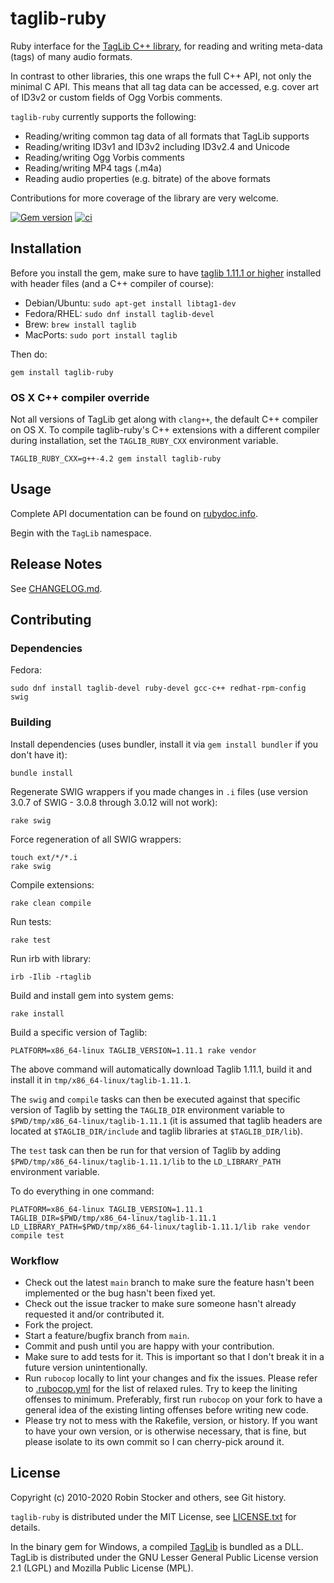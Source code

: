 # taglib-ruby

Ruby interface for the [TagLib C++ library][taglib], for reading and
writing meta-data (tags) of many audio formats.

In contrast to other libraries, this one wraps the full C++ API, not
only the minimal C API. This means that all tag data can be accessed,
e.g. cover art of ID3v2 or custom fields of Ogg Vorbis comments.

`taglib-ruby` currently supports the following:

* Reading/writing common tag data of all formats that TagLib supports
* Reading/writing ID3v1 and ID3v2 including ID3v2.4 and Unicode
* Reading/writing Ogg Vorbis comments
* Reading/writing MP4 tags (.m4a)
* Reading audio properties (e.g. bitrate) of the above formats

Contributions for more coverage of the library are very welcome.

[![Gem version][gem-img]][gem-link]
[![ci](https://github.com/robinst/taglib-ruby/workflows/ci/badge.svg)](https://github.com/robinst/taglib-ruby/actions?query=workflow%3Aci)

## Installation

Before you install the gem, make sure to have [taglib 1.11.1 or higher][taglib]
installed with header files (and a C++ compiler of course):

* Debian/Ubuntu: `sudo apt-get install libtag1-dev`
* Fedora/RHEL: `sudo dnf install taglib-devel`
* Brew: `brew install taglib`
* MacPorts: `sudo port install taglib`

Then do:

```shell
gem install taglib-ruby
```

### OS X C++ compiler override

Not all versions of TagLib get along with `clang++`, the default C++ compiler
on OS X. To compile taglib-ruby's C++ extensions with a different compiler
during installation, set the `TAGLIB_RUBY_CXX` environment variable.

```shell
TAGLIB_RUBY_CXX=g++-4.2 gem install taglib-ruby
```

## Usage

Complete API documentation can be found on
[rubydoc.info](http://rubydoc.info/gems/taglib-ruby/frames).

Begin with the `TagLib` namespace.

## Release Notes

See [CHANGELOG.md](CHANGELOG.md).

## Contributing

### Dependencies

Fedora:

```shell
sudo dnf install taglib-devel ruby-devel gcc-c++ redhat-rpm-config swig
```

### Building

Install dependencies (uses bundler, install it via `gem install bundler`
if you don't have it):

```shell
bundle install
```

Regenerate SWIG wrappers if you made changes in `.i` files (use version 3.0.7 of
SWIG - 3.0.8 through 3.0.12 will not work):

```shell
rake swig
```

Force regeneration of all SWIG wrappers:

```shell
touch ext/*/*.i
rake swig
```

Compile extensions:

```shell
rake clean compile
```

Run tests:

```shell
rake test
```

Run irb with library:

```shell
irb -Ilib -rtaglib
```

Build and install gem into system gems:

```shell
rake install
```

Build a specific version of Taglib:

```shell
PLATFORM=x86_64-linux TAGLIB_VERSION=1.11.1 rake vendor
```

The above command will automatically download Taglib 1.11.1, build it and
install it in `tmp/x86_64-linux/taglib-1.11.1`.

The `swig` and `compile` tasks can then be executed against that specific
version of Taglib by setting the `TAGLIB_DIR` environment variable to
`$PWD/tmp/x86_64-linux/taglib-1.11.1` (it is assumed that taglib headers are
located at `$TAGLIB_DIR/include` and taglib libraries at `$TAGLIB_DIR/lib`).

The `test` task can then be run for that version of Taglib by adding
`$PWD/tmp/x86_64-linux/taglib-1.11.1/lib` to the `LD_LIBRARY_PATH` environment
variable.

To do everything in one command:

```shell
PLATFORM=x86_64-linux TAGLIB_VERSION=1.11.1 TAGLIB_DIR=$PWD/tmp/x86_64-linux/taglib-1.11.1 LD_LIBRARY_PATH=$PWD/tmp/x86_64-linux/taglib-1.11.1/lib rake vendor compile test
```

### Workflow

* Check out the latest `main` branch to make sure the feature hasn't been
  implemented or the bug hasn't been fixed yet.
* Check out the issue tracker to make sure someone hasn't already
  requested it and/or contributed it.
* Fork the project.
* Start a feature/bugfix branch from `main`.
* Commit and push until you are happy with your contribution.
* Make sure to add tests for it. This is important so that I don't break it
  in a future version unintentionally.
* Run `rubocop` locally to lint your changes and fix the issues. Please refer to
  [.rubocop.yml](.rubocop.yml) for the list of relaxed rules. Try to keep the
  liniting offenses to minimum. Preferably, first run `rubocop` on your fork to
  have a general idea of the existing linting offenses before writing new code.
* Please try not to mess with the Rakefile, version, or history. If you
  want to have your own version, or is otherwise necessary, that is
  fine, but please isolate to its own commit so I can cherry-pick around
  it.

## License

Copyright (c) 2010-2020 Robin Stocker and others, see Git history.

`taglib-ruby` is distributed under the MIT License, see
[LICENSE.txt](LICENSE.txt) for details.

In the binary gem for Windows, a compiled [TagLib][taglib] is bundled as
a DLL. TagLib is distributed under the GNU Lesser General Public License
version 2.1 (LGPL) and Mozilla Public License (MPL).

[taglib]: http://taglib.github.io/
[gem-img]: https://badge.fury.io/rb/taglib-ruby.svg
[gem-link]: https://rubygems.org/gems/taglib-ruby
